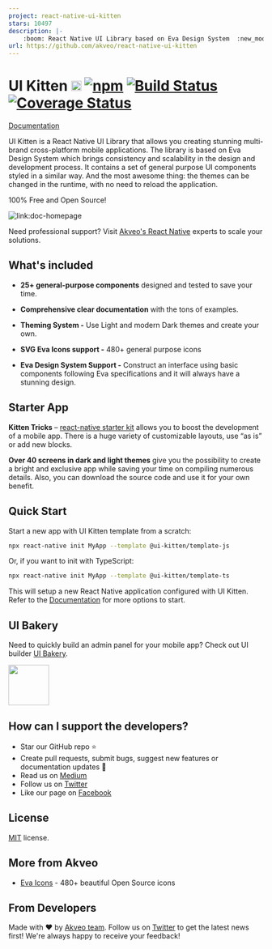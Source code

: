 ```yaml
---
project: react-native-ui-kitten
stars: 10497
description: |-
    :boom: React Native UI Library based on Eva Design System  :new_moon_with_face::sparkles:Dark Mode
url: https://github.com/akveo/react-native-ui-kitten
---
```



# UI Kitten [<img src="https://i.imgur.com/oMcxwZ0.png" alt="Eva Design System" height="20px" />][link:eva] [![npm][badge:license]]() [![Build Status][badge:github-actions]][link:github-actions] [![Coverage Status][badge:coveralls]][link:coveralls]

[Documentation][link:doc-homepage]

UI Kitten is a React Native UI Library that allows you creating stunning multi-brand cross-platform mobile applications.
The library is based on Eva Design System which brings consistency and scalability in the design and development process.
It contains a set of general purpose UI components styled in a similar way.
And the most awesome thing: the themes can be changed in the runtime, with no need to reload the application.

100% Free and Open Source!

![link:doc-homepage](https://user-images.githubusercontent.com/1452064/115417233-212a0100-a201-11eb-8bcf-0a60cca2e081.png)

Need professional support? Visit [Akveo's React Native](https://www.akveo.com/services/mobile-application-development/react-native) experts to scale your solutions.

## What's included

- **25+ general-purpose components** designed and tested to save your time.

- **Comprehensive clear documentation** with the tons of examples.

- **Theming System -** Use Light and modern Dark themes and create your own.

- **SVG Eva Icons support -** 480+ general purpose icons

- **Eva Design System Support -** Construct an interface using basic components following Eva specifications and it will always have a stunning design.

## Starter App

**Kitten Tricks** – [react-native starter kit][link:kitten-tricks] allows you to boost the development of a mobile app.
There is a huge variety of customizable layouts, use “as is” or add new blocks.

**Over 40 screens in dark and light themes** give you the possibility to create a bright and exclusive app while saving your time on compiling numerous details.  Also, you can download the source code and use it for your own benefit.

## Quick Start

Start a new app with UI Kitten template from a scratch:

```bash
npx react-native init MyApp --template @ui-kitten/template-js
```

Or, if you want to init with TypeScript:

```bash
npx react-native init MyApp --template @ui-kitten/template-ts
```

This will setup a new React Native application configured with UI Kitten.
Refer to the [Documentation][link:doc-where-start] for more options to start.

## UI Bakery

Need to quickly build an admin panel for your mobile app? Check out UI builder [UI Bakery](https://uibakery.io).

<a href="https://uibakery.io"><img src="https://storage.uibakery.io/video-assets/landing/Logo/UIB%20400x150.png" height="80" /></a>

## How can I support the developers?
- Star our GitHub repo :star:
- Create pull requests, submit bugs, suggest new features or documentation updates :wrench:
- Read us on [Medium][link:akveo-medium]
- Follow us on [Twitter][link:akveo-twitter]
- Like our page on [Facebook][link:akveo-facebook]

## License
[MIT](LICENSE.txt) license.

## More from Akveo
- [Eva Icons][link:eva-icons] - 480+ beautiful Open Source icons

## From Developers
Made with :heart: by [Akveo team][link:akveo-homepage]. Follow us on [Twitter][link:akveo-twitter] to get the latest news first!
We're always happy to receive your feedback!

[badge:license]: https://img.shields.io/npm/l/react-native-ui-kitten.svg
[badge:github-actions]: https://github.com/akveo/react-native-ui-kitten/workflows/Build/badge.svg
[badge:coveralls]: https://coveralls.io/repos/github/akveo/react-native-ui-kitten/badge.svg?branch=master

[link:eva]: https://eva.design?utm_campaign=eva_design%20-%20home%20-%20ui_kitten%20github&utm_source=ui_kitten&utm_medium=referral&utm_content=kitten_github_readme
[link:github-actions]: https://github.com/akveo/react-native-ui-kitten/actions
[link:coveralls]: https://coveralls.io/github/akveo/react-native-ui-kitten?branch=master
[link:doc-homepage]: https://akveo.github.io/react-native-ui-kitten?utm_campaign=ui_kitten%20-%20home%20-%20ui_kitten%20github%20readme&utm_source=ui_kitten&utm_medium=referral&utm_content=homepage_link
[link:doc-where-start]: https://akveo.github.io/react-native-ui-kitten/docs/getting-started/where-to-start?utm_campaign=ui_kitten%20-%20home%20-%20ui_kitten%20github%20readme&utm_source=ui_kitten&utm_medium=referral&utm_content=where_to_start_docs_link
[link:kitten-tricks]: https://github.com/akveo/kittenTricks
[link:eva-icons]: https://github.com/akveo/eva-icons
[link:akveo-homepage]: https://www.akveo.com?utm_campaign=services%20-%20homepage%20-%20ui_kitten%20github%20readme&utm_source=ui_kitten&utm_medium=referral&utm_content=ui_kitten_readme
[link:akveo-medium]: https://medium.com/akveo-engineering
[link:akveo-twitter]: https://twitter.com/akveo
[link:akveo-facebook]: https://www.facebook.com/akveo
[link:ui-kitten-bundles]: https://store.akveo.com/collections/mobile-bundles?utm_campaign=akveo_store%20-%20mobile%20bundles%20-%20ui_kitten%20github%20readme&utm_source=ui_kitten&utm_medium=banner&utm_content=mobile_bundles_banner
[link:ui-kitten-bundle-java]: https://store.akveo.com/products/java-mobile-starter-bundle?utm_campaign=akveo_store%20-%20mobile%20bundles%20-%20ui_kitten%20github%20readme&utm_source=ui_kitten&utm_medium=referral&utm_content=java_bundle_link
[link:ui-kitten-bundle-dotnet-core]: https://store.akveo.com/products/net-core-mobile-starter-bundle?utm_campaign=akveo_store%20-%20mobile%20bundles%20-%20ui_kitten%20github%20readme&utm_source=ui_kitten&utm_medium=referral&utm_content=dotnet_bundle_link

